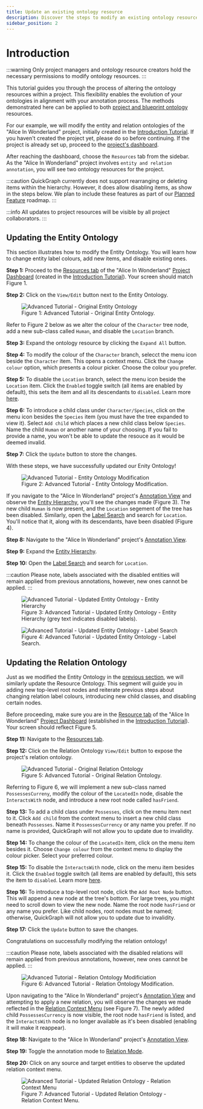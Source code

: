 ```yaml
---
title: Update an existing ontology resource
description: Discover the steps to modify an existing ontology resource, including how to update, add, or remove items.
sidebar_position: 2
---
```


# Introduction

:::warning
Only project managers and ontology resource creators hold the necessary permissions to modify ontology resources.
:::

This tutorial guides you through the process of altering the ontology resources within a project. This flexibility enables the evolution of your ontologies in alignment with your annotation process. The methods demonstrated here can be applied to both [project and blueprint ontology](../concepts/resources) resources.

For our example, we will modify the entity and relation ontologies of the "Alice In Wonderland" project, initially created in the [Introduction Tutorial](../tutorial/step-1-create-a-project.md). If you haven't created the project yet, please do so before continuing. If the project is already set up, proceed to the [project's dashboard](../tutorial/step-3-review-progress#reviewing-your-progress).

After reaching the dashboard, choose the `Resources` tab from the sidebar. As the "Alice In Wonderland" project involves `entity and relation annotation`, you will see two ontology resources for the project.

:::caution
QuickGraph currently does not support rearranging or deleting items within the hierarchy. However, it does allow disabling items, as show in the steps below. We plan to include these features as part of our [Planned Feature](../planned-features) roadmap.
:::

:::info
All updates to project resources will be visible by all project collaborators.
:::

## Updating the Entity Ontology

This section illustrates how to modify the Entity Ontology. You will learn how to change entity label colours, add new items, and disable existing ones.

**Step 1:** Proceed to the [Resources tab](../interface/projects/dashboard/section-9-resources) of the "Alice In Wonderland" [Project Dashboard](/category/dashboard) (created in the [Introduction Tutorial](/category/introduction-tutorial)). Your screen should match Figure 1.

**Step 2:** Click on the `View/Edit` button next to the Entity Ontology.

<figure style={{textAlign: "center"}}>
  <img
  src={require('../../static/img/adv-tutorial/modify-ontology-resource/entity_ontology_resource_v1.png').default}
  alt="Advanced Tutorial - Original Entity Ontology"
  style={{height:"100%", border: "1px solid lightgrey"}}
  />
  <figcaption>Figure 1: Advanced Tutorial - Original Entity Ontology.</figcaption>
</figure>

Refer to Figure 2 below as we alter the colour of the `Character` tree node, add a new sub-class called `Human`, and disable the `Location` branch.

**Step 3:** Expand the ontology resource by clicking the `Expand All` button.

**Step 4:** To modify the colour of the `Character` branch, selecct the menu icon beside the `Character` item. This opens a context menu. Click the `Change colour` option, which presents a colour picker. Choose the colour you prefer.

**Step 5:** To disable the `Location` branch, select the menu icon beside the `Location` item. Click the `Enabled` toggle switch (all items are enabled by default), this sets the item and all its descendants to `disabled`. Learn more [here](../concepts/resources#updating-existing-items).

**Step 6:** To introduce a child class under `Character/Species`, click on the menu icon besides the `Species` item (you must have the tree expanded to view it). Select `Add child` which places a new child class below `Species`. Name the child `Human` or another name of your choosing. If you fail to provide a name, you won't be able to update the resouce as it would be deemed invalid.

**Step 7:** Click the `Update` button to store the changes.

With these steps, we have successfully updated our Enity Ontology!

<figure style={{textAlign: "center"}}>
  <img
  src={require('../../static/img/adv-tutorial/modify-ontology-resource/entity_ontology_interaction_v1.gif').default}
  alt="Advanced Tutorial - Entity Ontology Modification"
  style={{maxHeight:"600px", border: "1px solid lightgrey"}}
  />
  <figcaption>Figure 2: Advanced Tutorial - Entity Ontology Modification.</figcaption>
</figure>

If you navigate to the "Alice In Wonderland" project's [Annotation View](../interface/projects/annotation-view) and observe the [Entity Hierarchy](../interface/projects/annotation-view#entity-hierarchy), you'll see the changes made (Figure 3). The new child `Human` is now present, and the `Location` segement of the tree has been disabled. Similarly, open the [Label Search](../interface/projects/annotation-view#label-search-ctrl--k) and search for `Location`. You'll notice that it, along with its descendants, have been disabled (Figure 4).

**Step 8:** Navigate to the "Alice In Wonderland" project's [Annotation View](../interface/projects/annotation-view).

**Step 9:** Expand the [Entity Hierarchy](../interface/projects/annotation-view#entity-hierarchy).

**Step 10:** Open the [Label Search](../interface/projects/annotation-view#label-search-ctrl--k) and search for `Location`.

:::caution
Please note, labels associated with the disabled entities will remain applied from previous annotations, however, new ones cannot be applied.
:::

<figure style={{textAlign: "center"}}>
  <img
  src={require('../../static/img/adv-tutorial/modify-ontology-resource/entity_ontology_resource_updated_v1.png').default}
  alt="Advanced Tutorial - Updated Entity Ontology - Entity Hierarchy"
  style={{maxHeight:"400px", border: "1px solid lightgrey"}}
  />
  <figcaption>Figure 3: Advanced Tutorial - Updated Entity Ontology - Entity Hierarchy (grey text indicates disabled labels).</figcaption>
</figure>

<figure style={{textAlign: "center"}}>
  <img
  src={require('../../static/img/adv-tutorial/modify-ontology-resource/entity_ontology_resource_updated_label_search_v1.png').default}
  alt="Advanced Tutorial - Updated Entity Ontology - Label Search"
  style={{maxHeight:"600px", border: "1px solid lightgrey", borderRadius: '14px'}}
  />
  <figcaption>Figure 4: Advanced Tutorial - Updated Entity Ontology - Label Search.</figcaption>
</figure>

## Updating the Relation Ontology

Just as we modified the Entity Ontology in the [previous section](#modifying-entity-ontology), we will similarly update the Resource Ontology. This segment will guide you in adding new top-level root nodes and reiterate previous steps about changing relation label colours, introducing new child classes, and disabling certain nodes.

Before proceeding, make sure you are in the [Resource tab](../interface/projects/dashboard/section-9-resources) of the "Alice In Wonderland" [Project Dashboard](/category/dashboard) (established in the [Introduction Tutorial](/category/introduction-tutorial)). Your screen should refkect Figure 5.

**Step 11:** Navigate to the [Resources tab](../interface/projects/dashboard/section-9-resources).

**Step 12:** Click on the Relation Ontology `View/Edit` button to expose the project's relation ontology.

<figure style={{textAlign: "center"}}>
  <img
  src={require('../../static/img/adv-tutorial/modify-ontology-resource/relation_ontology_resource_v1.png').default}
  alt="Advanced Tutorial - Original Relation Ontology"
  style={{height:"100%", border: "1px solid lightgrey"}}
  />
  <figcaption>Figure 5: Advanced Tutorial - Original Relation Ontology.</figcaption>
</figure>

Referring to Figure 6, we will implement a new sub-class named `PossessesCurreny`, modify the colour of the `LocatedIn` node, disable the `InteractsWith` node, and introduce a new root node called `hasFriend`.

**Step 13:** To add a child class under `Possesses`, click on the menu item next to it. Click `Add child` from the context menu to insert a new child class beneath `Possesses`. Name it `PossessesCurrency` or any name you prefer. If no name is provided, QuickGraph will not allow you to update due to invalidity.

**Step 14:** To change the colour of the `LocatedIn` item, click on the menu item besides it. Choose `Change colour` from the context menu to display the colour picker. Select your preferred colour.

**Step 15:** To disable the `InteractsWith` node, click on the menu item besides it. Click the `Enabled` toggle switch (all items are enabled by default), this sets the item to `disabled`. Learn more [here](../concepts/resources#updating-existing-items).

**Step 16:** To introduce a top-level root node, click the `Add Root Node` button. This will append a new node at the tree's bottom. For large trees, you might need to scroll down to view the new node. Name the root node `hasFriend` or any name you prefer. Like child nodes, root nodes must be named; otherwise, QuickGraph will not allow you to update due to invalidity.

**Step 17:** Click the `Update` button to save the changes.

Congratulations on successfully modifying the relation ontology!

:::caution
Please note, labels associated with the disabled relations will remain applied from previous annotations, however, new ones cannot be applied.
:::

<figure style={{textAlign: "center"}}>
  <img
  src={require('../../static/img/adv-tutorial/modify-ontology-resource/relation_ontology_interaction_v1.gif').default}
  alt="Advanced Tutorial - Relation Ontology Modificiation"
  style={{height:"100%"}}
  />
  <figcaption>Figure 6: Advanced Tutorial - Relation Ontology Modification.</figcaption>
</figure>

Upon navigating to the "Alice In Wonderland" project's [Annotation View](../interface/projects/annotation-view) and attempting to apply a new relation, you will observe the changes we made reflected in the [Relation Context Menu](../interface/projects/annotation-view#relation-context-menu) (see Figure 7). The newly added child `PossessesCurrency` is now visible, the root node `hasFriend` is listed, and the `InteractsWith` node is no longer available as it's been disabled (enabling it will make it reappear).

**Step 18:** Navigate to the "Alice In Wonderland" project's [Annotation View](../interface/projects/annotation-view).

**Step 19:** Toggle the annotation mode to [Relation Mode](../interface/projects/annotation-view#annotation-mode-toggle).

**Step 20:** Click on any source and target entities to observe the updated relation context menu.

<figure style={{textAlign: "center"}}>
  <img
  src={require('../../static/img/adv-tutorial/modify-ontology-resource/relation_ontology_updated_v1.png').default}
  alt="Advanced Tutorial - Updated Relation Ontology - Relation Context Menu"
  style={{maxHeight:"400px", border: "1px solid lightgrey"}}
  />
  <figcaption>Figure 7: Advanced Tutorial - Updated Relation Ontology - Relation Context Menu.</figcaption>
</figure>

